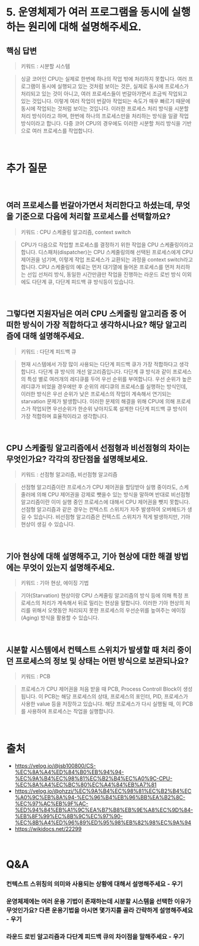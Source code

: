 # 5. 운영체제가 여러 프로그램을 동시에 실행하는 원리에 대해 설명해주세요.

## 핵심 답변

> 키워드 : 시분할 시스템

> 싱글 코어인 CPU는 실제로 한번에 하나의 작업 밖에 처리하지 못합니다. 여러 프로그램이 동시에 실행되고 있는 것처럼 보이는 것은,
> 실제로 동시에 프로세스가 처리되고 있는 것이 아니고, 여러 프로세스들이 번갈아가면서 조금씩 작업되고 있는 것입니다.
> 이렇게 여러 작업이 번갈아 작업되는 속도가 매우 빠르기 때문에 동시에 작업되는 것처럼 보이는 것입니다.
> 이러한 프로세스 처리 방식을 시분할 처리 방식이라고 하며, 한번에 하나의 프로세스만을 처리하는 방식을 일괄 작업 방식이라고 합니다.
> 다중 코어 CPU의 경우에도 이러한 시분할 처리 방식을 기반으로 여러 프로세스를 작업합니다.

<br/>

# 추가 질문

<br/>

## 여러 프로세스를 번갈아가면서 처리한다고 하셨는데, 무엇을 기준으로 다음에 처리할 프로세스를 선택할까요?

> 키워드 : CPU 스케줄링 알고리즘, context switch

> CPU가 다음으로 작업할 프로세스를 결정하기 위한 작업을 CPU 스케쥴링이라고 합니다. 디스패처(dispatcher)는
> CPU 스케줄링의해 선택된 프로세스에게 CPU 제어권을 넘기며, 이렇게 작업 프로세스가 교환되는 과정을 context switch라고 합니다.
> CPU 스케줄링의 예로는 먼저 대기열에 들어온 프로세스를 먼저 처리하는 선입 선처리 방식,
> 동일한 시간만큼만 작업을 진행하는 라운드 로빈 방식 이외에도 다단계 큐, 다단계 피드백 큐 방식등이 있습니다.

<br/>

## 그렇다면 지원자님은 여러 CPU 스케줄링 알고리즘 중 어떠한 방식이 가장 적합하다고 생각하시나요? 해당 알고리즘에 대해 설명해주세요.

> 키워드 : 다단계 피드백 큐

> 현재 시스템에서 가장 많이 사용되는 다단계 피드백 큐가 가장 적합하다고 생각합니다.
> 다단계 큐 방식의 개선 알고리즘입니다. 다단계 큐 방식과 같이 프로세스의 특성 별로 여러개의 레디큐를 두어 우선 순위를 부여합니다.
> 우선 순위가 높은 레디큐가 비었을 경우에만 후 순위의 레디큐의 프로세스를 실행하는 방식인데, 이러한 방식은 우선 순위가 낮은 프로세스의
> 작업이 계속해서 연기되는 starvation 문제가 발생합니다. 이러한 문제의 해결을 위해 CPU에 의해 프로세스가 작업되면 우선순위가 한순위 낮아지도록
> 설계한 다단계 피드백 큐 방식이 가장 적합하며 효율적이라고 생각합니다.

<br/>

## CPU 스케줄링 알고리즘에서 선점형과 비선점형의 차이는 무엇인가요? 각각의 장단점을 설명해보세요.

> 키워드 : 선점형 알고리즘, 비선점형 알고리즘

> 선점형 알고리즘이란 프로세스가 CPU 제어권을 할당받아 실행 중이라도, 스케줄러에 의해 CPU 제어권을 강제로 뺏을수 있는 방식을 말하며
> 반대로 비선점형 알고리즘이란 이미 실행 중인 프로세스에 대해서 CPU 제어권을 뺏지 못합니다.
> 선점형 알고리즘과 같은 경우는 컨텍스트 스위치가 자주 발생하여 오버헤드가 생길 수 있습니다.
> 비선점형 알고리즘은 컨텍스트 스위치가 적게 발생하지만, 기아 현상이 생길 수 있습니다.

<br/>

## 기아 현상에 대해 설명해주고, 기아 현상에 대한 해결 방법에는 무엇이 있는지 설명해주세요.

> 키워드 : 기아 현상, 에이징 기법

> 기아(Starvation) 현상이랑 CPU 스케줄링 알고리즘의 방식 등에 의해 특정 프로세스의 처리가 계속해서 뒤로 밀리는 현상을 말합니다.
> 이러한 기아 현상의 처리를 위해서 오랫동안 처리되지 못한 프로세스의 우선순위를 높여주는 에이징(Aging) 방식을 활용할 수 있습니다.

<br/>

## 시분할 시스템에서 컨텍스트 스위치가 발생할 때 처리 중이던 프로세스의 정보 및 상태는 어떤 방식으로 보관되나요?

> 키워드 : PCB

> 프로세스가 CPU 제어권을 처음 받을 때 PCB, Process Controll Block이 생성됩니다. 이 PCB는 해당 프로세스의 상태,
> 프로세스의 포인터, PID, 프로세스가 사용한 value 등을 저장하고 있습니다. 해당 프로세스가 다시 실행될 때, 이 PCB를 사용하여
> 프로세스는 작업을 실행합니다.

<br/>

# 출처

- https://velog.io/@jsb100800/CS-%EC%8A%A4%ED%84%B0%EB%94%94-%EC%9A%B4%EC%98%81%EC%B2%B4%EC%A0%9C-CPU-%EC%8A%A4%EC%BC%80%EC%A4%84%EB%A7%81
- https://velog.io/@ohzzi/%EC%9A%B4%EC%98%81%EC%B2%B4%EC%A0%9C%EB%8A%94-%EC%96%B4%EB%96%BB%EA%B2%8C-%EC%97%AC%EB%9F%AC-%ED%94%84%EB%A1%9C%EA%B7%B8%EB%9E%A8%EC%9D%84-%EB%8F%99%EC%8B%9C%EC%97%90-%EC%8B%A4%ED%96%89%ED%95%98%EB%82%98%EC%9A%94
- https://wikidocs.net/22299

<br/>

# Q&A

### 컨텍스트 스위칭의 의미와 사용되는 상황에 대해서 설명해주세요 - 우기

### 운영체제에는 여러 운용 기법이 존재하는데 시분할 시스템을 선택한 이유가 무엇인가요? 다른 운용기법을 아시면 몇가지를 골라 간략하게 설명해주세요 - 우기

### 라운드 로빈 알고리즘과 다단계 피드백 큐의 차이점을 말해주세요 - 우기
